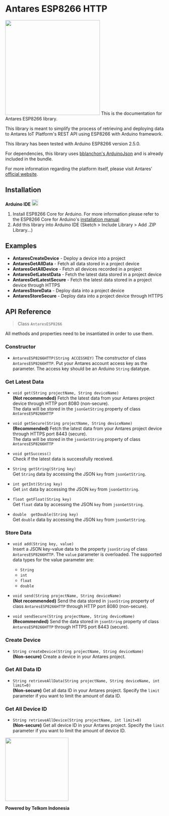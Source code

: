 # Antares ESP8266 HTTP  
<img src="http://i64.tinypic.com/2gsmuxc.jpg" width="300">  
This is the documentation for Antares ESP8266 library.  

This library is meant to simplify the process of retrieving and deploying data to Antares IoT Platform's REST API using ESP8266 with Arduino framework.  

This library has been tested with Arduino ESP8266 version 2.5.0.

For dependencies, this library uses [bblanchon's ArduinoJson](https://github.com/bblanchon/ArduinoJson) and is already included in the bundle.    

For more information regarding the platform itself, please visit Antares' [official website](https://antares.id/).

## Installation  
**Arduino IDE** <img src="https://camo.githubusercontent.com/647cefc4a331bc5ab2a760d3c731b9d0b3f1259b/68747470733a2f2f7777772e61726475696e6f2e63632f66617669636f6e2e69636f" width="20">  
1. Install ESP8266 Core for Arduino. For more information please refer to the ESP8266 Core for Arduino's [installation manual](https://github.com/esp8266/Arduino#installing-with-boards-manager)
2. Add this library into Arduino IDE (Sketch > Include Library > Add .ZIP Library...)  

## Examples
* **AntaresCreateDevice** - Deploy a device into a project  
* **AntaresGetAllData** - Fetch all data stored in a project device  
* **AntaresGetAllDevice** - Fetch all devices recorded in a project  
* **AntaresGetLatestData** - Fetch the latest data stored in a project device
* **AntaresGetLatestSecure** - Fetch the latest data stored in a project device through HTTPS  
* **AntaresStoreData** - Deploy data into a project device
* **AntaresStoreSecure** - Deploy data into a project device through HTTPS  

## API Reference

> Class `AntaresESP8266`  

All methods and properties need to be insantiated in order to use them.

### Constructor
* `AntaresESP8266HTTP(String ACCESSKEY)`
The constructor of class `AntaresESP8266HTTP`. Put your Antares account access key as the parameter. The access key should be an Arduino `String` datatype.

### Get Latest Data
* `void get(String projectName, String deviceName)`  
**(Not recommended)** Fetch the latest data from your Antares project device through HTTP port 8080 (non-secure).   
The data will be stored in the `jsonGetString` property of class `AntaresESP8266HTTP`  

* `void getSecure(String projectName, String deviceName)`  
**(Recommended)** Fetch the latest data from your Antares project device through HTTPS port 8443 (secure).   
The data will be stored in the `jsonGetString` property of class `AntaresESP8266HTTP`  

* `void getSuccess()`  
Check if the latest data is successfully received.

* `String getString(String key)`  
Get `String` data by accessing the JSON `key` from `jsonGetString`.  

* `int getInt(String key)`  
Get `int` data by accessing the JSON `key` from `jsonGetString`.  

* `float getFloat(String key)`  
Get `float` data by accessing the JSON `key` from `jsonGetString`.  

* `double  getDouble(String key)`  
Get `double` data by accessing the JSON `key` from `jsonGetString`.  

### Store Data
* `void add(String key, value)`  
Insert a JSON key-value data to the property `jsonString` of class `AntaresESP8266HTTP`. The `value` parameter is overloaded. The supported data types for the value parameter are:
    * `String`
    * `int`
    * `float`
    * `double`  

* `void send(String projectName, String deviceName)`    
**(Not recommended)** Send the data stored in `jsonString` property of class `AntaresESP8266HTTP` through HTTP port 8080 (non-secure).  

* `void sendSecure(String projectName, String deviceName)`  
**(Recommended)** Send the data stored in `jsonString` property of class `AntaresESP8266HTTP` through HTTPS port 8443 (secure).  

### Create Device
* `String createDevice(String projectName, String deviceName)`  
**(Non-secure)** Create a device in your Antares project.  

### Get All Data ID
* `String retrieveAllData(String projectName, String deviceName, int limit=0)`  
**(Non-secure)** Get all data ID in your Antares project. Specify the `limit` parameter if you want to limit the amount of data ID.  

### Get All Device ID
* `String retrieveAllDevice(String projectName, int limit=0)`  
**(Non-secure)** Get all device ID in your Antares project. Specify the `limit` parameter if you want to limit the amount of device ID.  

<img src="https://upload.wikimedia.org/wikipedia/id/thumb/c/c4/Telkom_Indonesia_2013.svg/1200px-Telkom_Indonesia_2013.svg.png" width="200">  

**Powered by Telkom Indonesia**  
